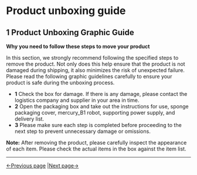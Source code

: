 # Product unboxing guide

## 1 Product Unboxing Graphic Guide

**Why you need to follow these steps to move your product**

In this section, we strongly recommend following the specified steps to remove the product. Not only does this help ensure that the product is not damaged during shipping, it also minimizes the risk of unexpected failure. Please read the following graphic guidelines carefully to ensure your product is safe during the unboxing process.

- **1** Check the box for damage. If there is any damage, please contact the logistics company and supplier in your area in time.
- **2** Open the packaging box and take out the instructions for use, sponge packaging cover, mercury_B1 robot, supporting power supply, and delivery list.
- **3** Please make sure each step is completed before proceeding to the next step to prevent unnecessary damage or omissions.

**Note:** After removing the product, please carefully inspect the appearance of each item. Please check the actual items in the box against the item list.

---

[←Previous page](./4.1-ProductStandardList.md) |[Next page→](./4.3-Power-onTestGuide.md)